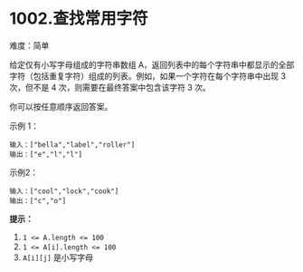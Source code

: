 # 1002.查找常用字符
难度：简单

给定仅有小写字母组成的字符串数组 A，返回列表中的每个字符串中都显示的全部字符（包括重复字符）组成的列表。例如，如果一个字符在每个字符串中出现 3 次，但不是 4 次，则需要在最终答案中包含该字符 3 次。

你可以按任意顺序返回答案。

 

示例 1：

```
输入：["bella","label","roller"]
输出：["e","l","l"]
```

示例2：

```
输入：["cool","lock","cook"]
输出：["c","o"]
```

**提示：**

1. `1 <= A.length <= 100`
2. `1 <= A[i].length <= 100`
3. `A[i][j]` 是小写字母

